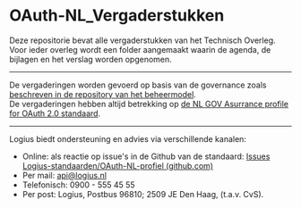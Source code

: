 # OAuth-NL_Vergaderstukken

Deze repositorie bevat alle vergaderstukken van het Technisch Overleg. 
Voor ieder overleg wordt een folder aangemaakt waarin de agenda, de bijlagen en het verslag worden opgenomen.

---

De vergaderingen worden gevoerd op basis van de governance zoals [beschreven in de repository van het beheermodel](https://github.com/Logius-standaarden/OAuth-Beheermodel).  
De vergaderingen hebben altijd betrekking op [de NL GOV Asurrance profile for OAuth 2.0 standaard](https://github.com/Logius-standaarden/OAuth-NL-profiel).  

---

Logius biedt ondersteuning en advies via verschillende kanalen:
- Online: als reactie op issue's in de Github van de standaard: [Issues Logius-standaarden/OAuth-NL-profiel (github.com)](https://github.com/Logius-standaarden/OAuth-NL-profiel/issues)
- Per mail: api@logius.nl
- Telefonisch: 0900 - 555 45 55
- Per post: Logius, Postbus 96810; 2509 JE Den Haag, (t.a.v. CvS).
